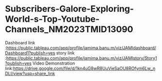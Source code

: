# Subscribers-Galore-Exploring-World-s-Top-Youtube-Channels_NM2023TMID13090

Dashboard link :https://public.tableau.com/app/profile/jamima.banu.m/viz/JAMIdashboard/Dashboard1?publish=yes
story link :https://public.tableau.com/app/profile/jamima.banu.m/viz/JAMIstory/Story1?publish=yes
Video Demonstration link:https://drive.google.com/file/d/1kn4uG8wR8UuVieSaOU8ROfym6Lw_nDLI/view?usp=share_link
